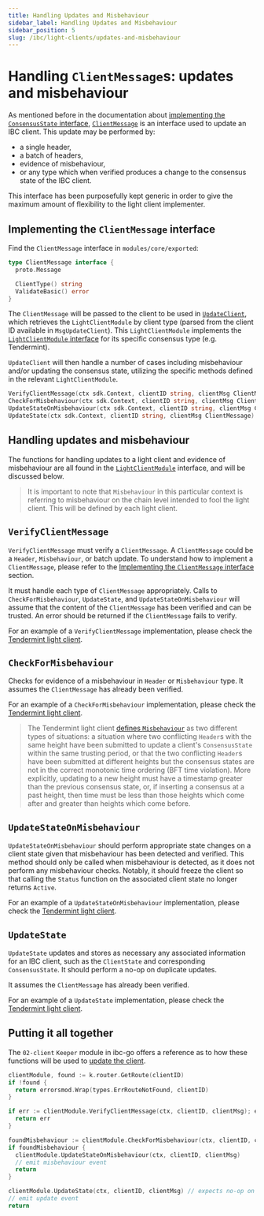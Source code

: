 ```yaml
---
title: Handling Updates and Misbehaviour
sidebar_label: Handling Updates and Misbehaviour
sidebar_position: 5
slug: /ibc/light-clients/updates-and-misbehaviour
---
```



# Handling `ClientMessage`s: updates and misbehaviour

As mentioned before in the documentation about [implementing the `ConsensusState` interface](04-consensus-state.md), [`ClientMessage`](https://github.com/cosmos/ibc-go/blob/v7.0.0/modules/core/exported/client.go#L147) is an interface used to update an IBC client. This update may be performed by:

- a single header,
- a batch of headers,
- evidence of misbehaviour,
- or any type which when verified produces a change to the consensus state of the IBC client.

This interface has been purposefully kept generic in order to give the maximum amount of flexibility to the light client implementer.

## Implementing the `ClientMessage` interface

Find the `ClientMessage` interface in `modules/core/exported`:

```go
type ClientMessage interface {
  proto.Message

  ClientType() string
  ValidateBasic() error
}
```

The `ClientMessage` will be passed to the client to be used in [`UpdateClient`](https://github.com/cosmos/ibc-go/blob/v7.0.0/modules/core/02-client/keeper/client.go#L48), which retrieves the `LightClientModule` by client type (parsed from the client ID available in `MsgUpdateClient`). This `LightClientModule` implements the [`LightClientModule` interface](02-light-client-module.md) for its specific consensus type (e.g. Tendermint).

`UpdateClient` will then handle a number of cases including misbehaviour and/or updating the consensus state, utilizing the specific methods defined in the relevant `LightClientModule`.

```go
VerifyClientMessage(ctx sdk.Context, clientID string, clientMsg ClientMessage) error
CheckForMisbehaviour(ctx sdk.Context, clientID string, clientMsg ClientMessage) bool
UpdateStateOnMisbehaviour(ctx sdk.Context, clientID string, clientMsg ClientMessage)
UpdateState(ctx sdk.Context, clientID string, clientMsg ClientMessage) []Height
```

## Handling updates and misbehaviour

The functions for handling updates to a light client and evidence of misbehaviour are all found in the [`LightClientModule`](https://github.com/cosmos/ibc-go/blob/501a8462345da099144efe91d495bfcfa18d760d/modules/core/exported/client.go#L51) interface, and will be discussed below.

> It is important to note that `Misbehaviour` in this particular context is referring to misbehaviour on the chain level intended to fool the light client. This will be defined by each light client.

## `VerifyClientMessage`

`VerifyClientMessage` must verify a `ClientMessage`. A `ClientMessage` could be a `Header`, `Misbehaviour`, or batch update. To understand how to implement a `ClientMessage`, please refer to the [Implementing the `ClientMessage` interface](#implementing-the-clientmessage-interface) section.

It must handle each type of `ClientMessage` appropriately. Calls to `CheckForMisbehaviour`, `UpdateState`, and `UpdateStateOnMisbehaviour` will assume that the content of the `ClientMessage` has been verified and can be trusted. An error should be returned if the `ClientMessage` fails to verify.

For an example of a `VerifyClientMessage` implementation, please check the [Tendermint light client](https://github.com/cosmos/ibc-go/blob/76730ff030b52a351096ee941b7e4da44af9f059/modules/light-clients/07-tendermint/update.go#L23).

## `CheckForMisbehaviour`

Checks for evidence of a misbehaviour in `Header` or `Misbehaviour` type. It assumes the `ClientMessage` has already been verified.

For an example of a `CheckForMisbehaviour` implementation, please check the [Tendermint light client](https://github.com/cosmos/ibc-go/blob/76730ff030b52a351096ee941b7e4da44af9f059/modules/light-clients/07-tendermint/misbehaviour_handle.go#L22).

> The Tendermint light client [defines `Misbehaviour`](https://github.com/cosmos/ibc-go/blob/v7.0.0/modules/light-clients/07-tendermint/misbehaviour.go) as two different types of situations: a situation where two conflicting `Header`s with the same height have been submitted to update a client's `ConsensusState` within the same trusting period, or that the two conflicting `Header`s have been submitted at different heights but the consensus states are not in the correct monotonic time ordering (BFT time violation). More explicitly, updating to a new height must have a timestamp greater than the previous consensus state, or, if inserting a consensus at a past height, then time must be less than those heights which come after and greater than heights which come before.

## `UpdateStateOnMisbehaviour`

`UpdateStateOnMisbehaviour` should perform appropriate state changes on a client state given that misbehaviour has been detected and verified. This method should only be called when misbehaviour is detected, as it does not perform any misbehaviour checks. Notably, it should freeze the client so that calling the `Status` function on the associated client state no longer returns `Active`.

For an example of a `UpdateStateOnMisbehaviour` implementation, please check the [Tendermint light client](https://github.com/cosmos/ibc-go/blob/76730ff030b52a351096ee941b7e4da44af9f059/modules/light-clients/07-tendermint/update.go#L202).

## `UpdateState`

`UpdateState` updates and stores as necessary any associated information for an IBC client, such as the `ClientState` and corresponding `ConsensusState`. It should perform a no-op on duplicate updates.

It assumes the `ClientMessage` has already been verified.

For an example of a `UpdateState` implementation, please check the [Tendermint light client](https://github.com/cosmos/ibc-go/blob/76730ff030b52a351096ee941b7e4da44af9f059/modules/light-clients/07-tendermint/update.go#L134).

## Putting it all together

The `02-client` `Keeper` module in ibc-go offers a reference as to how these functions will be used to [update the client](https://github.com/cosmos/ibc-go/blob/v7.0.0/modules/core/02-client/keeper/client.go#L48).

```go
clientModule, found := k.router.GetRoute(clientID)
if !found {
  return errorsmod.Wrap(types.ErrRouteNotFound, clientID)
}

if err := clientModule.VerifyClientMessage(ctx, clientID, clientMsg); err != nil {
  return err
}

foundMisbehaviour := clientModule.CheckForMisbehaviour(ctx, clientID, clientMsg)
if foundMisbehaviour {
  clientModule.UpdateStateOnMisbehaviour(ctx, clientID, clientMsg)
  // emit misbehaviour event
  return 
}

clientModule.UpdateState(ctx, clientID, clientMsg) // expects no-op on duplicate header
// emit update event
return
```
